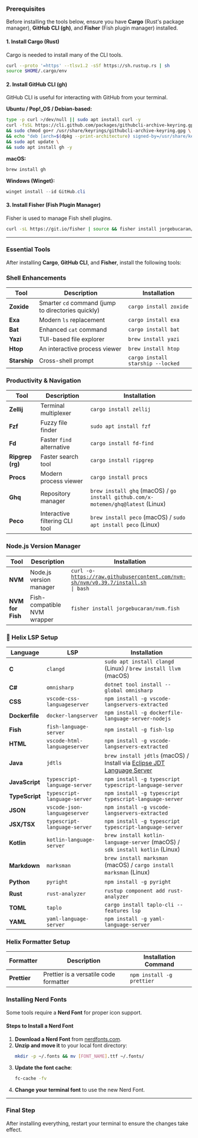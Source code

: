### Prerequisites
Before installing the tools below, ensure you have **Cargo** (Rust's package manager), **GitHub CLI (gh)**, and **Fisher** (Fish plugin manager) installed.

#### **1. Install Cargo (Rust)**
Cargo is needed to install many of the CLI tools.
```sh
curl --proto '=https' --tlsv1.2 -sSf https://sh.rustup.rs | sh
source $HOME/.cargo/env
```

#### **2. Install GitHub CLI (gh)**
GitHub CLI is useful for interacting with GitHub from your terminal.

**Ubuntu / Pop!_OS / Debian-based:**
```sh
type -p curl >/dev/null || sudo apt install curl -y
curl -fsSL https://cli.github.com/packages/githubcli-archive-keyring.gpg | sudo dd of=/usr/share/keyrings/githubcli-archive-keyring.gpg \
&& sudo chmod go+r /usr/share/keyrings/githubcli-archive-keyring.gpg \
&& echo "deb [arch=$(dpkg --print-architecture) signed-by=/usr/share/keyrings/githubcli-archive-keyring.gpg] https://cli.github.com/packages stable main" | sudo tee /etc/apt/sources.list.d/github-cli.list > /dev/null \
&& sudo apt update \
&& sudo apt install gh -y
```

**macOS:**
```sh
brew install gh
```

**Windows (Winget):**
```powershell
winget install --id GitHub.cli
```

#### **3. Install Fisher (Fish Plugin Manager)**
Fisher is used to manage Fish shell plugins.
```sh
curl -sL https://git.io/fisher | source && fisher install jorgebucaran/fisher
```

---

### Essential Tools
After installing **Cargo**, **GitHub CLI**, and **Fisher**, install the following tools:

### Shell Enhancements
| Tool  | Description | Installation |
|--------|------------|--------------|
| **Zoxide** | Smarter `cd` command (jump to directories quickly) | `cargo install zoxide` |
| **Exa** | Modern `ls` replacement | `cargo install exa` |
| **Bat** | Enhanced `cat` command | `cargo install bat` |
| **Yazi** | TUI-based file explorer | `brew install yazi` |
| **Htop** | An interactive process viewer | `brew install htop` |
| **Starship** | Cross-shell prompt | `cargo install starship --locked` |

### Productivity & Navigation
| Tool  | Description | Installation |
|--------|------------|--------------|
| **Zellij** | Terminal multiplexer | `cargo install zellij` |
| **Fzf** | Fuzzy file finder | `sudo apt install fzf` |
| **Fd** | Faster `find` alternative | `cargo install fd-find` |
| **Ripgrep (rg)** | Faster search tool | `cargo install ripgrep` |
| **Procs** | Modern process viewer | `cargo install procs` |
| **Ghq** | Repository manager | `brew install ghq` (macOS) / `go install github.com/x-motemen/ghq@latest` (Linux) |
| **Peco** | Interactive filtering CLI tool | `brew install peco` (macOS) / `sudo apt install peco` (Linux) |

### Node.js Version Manager
| Tool  | Description | Installation |
|--------|------------|--------------|
| **NVM** | Node.js version manager | <code>curl -o- https://raw.githubusercontent.com/nvm-sh/nvm/v0.39.7/install.sh \| bash</code> |
| **NVM for Fish** | Fish-compatible NVM wrapper | `fisher install jorgebucaran/nvm.fish` |

### 🧬 Helix LSP Setup

| Language  | LSP | Installation |
|-----------|-----|-------------|
| **C** | `clangd` | `sudo apt install clangd` (Linux) / `brew install llvm` (macOS) |
| **C#** | `omnisharp` | `dotnet tool install --global omnisharp` |
| **CSS** | `vscode-css-languageserver` | `npm install -g vscode-langservers-extracted` |
| **Dockerfile** | `docker-langserver` | `npm install -g dockerfile-language-server-nodejs` |
| **Fish** | `fish-language-server` | `npm install -g fish-lsp` |
| **HTML** | `vscode-html-languageserver` | `npm install -g vscode-langservers-extracted` |
| **Java** | `jdtls` | `brew install jdtls` (macOS) / Install via [Eclipse JDT Language Server](https://github.com/eclipse-jdtls/eclipse.jdt.ls) |
| **JavaScript** | `typescript-language-server` | `npm install -g typescript typescript-language-server` |
| **TypeScript** | `typescript-language-server` | `npm install -g typescript typescript-language-server` |
| **JSON** | `vscode-json-languageserver` | `npm install -g vscode-langservers-extracted` |
| **JSX/TSX** | `typescript-language-server` | `npm install -g typescript typescript-language-server` |
| **Kotlin** | `kotlin-language-server` | `brew install kotlin-language-server` (macOS) / `sdk install kotlin` (Linux) |
| **Markdown** | `marksman` | `brew install marksman` (macOS) / `cargo install marksman` (Linux) |
| **Python** | `pyright` | `npm install -g pyright` |
| **Rust** | `rust-analyzer` | `rustup component add rust-analyzer` |
| **TOML** | `taplo` | `cargo install taplo-cli --features lsp` |
| **YAML** | `yaml-language-server` | `npm install -g yaml-language-server` |

### Helix Formatter Setup

| Formatter  | Description | Installation Command |
|------------|------------|-----------------------|
| **Prettier** | Prettier is a versatile code formatter | `npm install -g prettier` |

### Installing Nerd Fonts
Some tools require a **Nerd Font** for proper icon support.

#### Steps to Install a Nerd Font
1. **Download a Nerd Font** from [nerdfonts.com](http://nerdfonts.com/).
2. **Unzip and move it** to your local font directory:
   ```sh
   mkdir -p ~/.fonts && mv [FONT_NAME].ttf ~/.fonts/
   ```
3. **Update the font cache**:
   ```sh
   fc-cache -fv
   ```
4. **Change your terminal font** to use the new Nerd Font.

---

### Final Step
After installing everything, restart your terminal to ensure the changes take effect.

